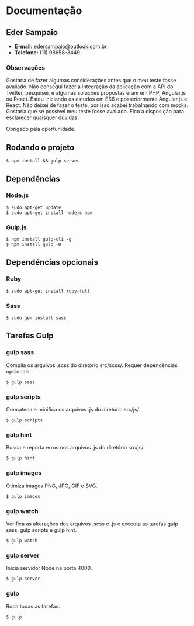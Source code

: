 # Documentação

## Eder Sampaio
- **E-mail:** [edersampaio@outlook.com.br](mailto:edersampaio@outlook.com.br)
- **Telefone:** (11) 98658-3449

### Observações

Gostaria de fazer algumas considerações antes que o meu teste fosse avaliado. Não consegui fazer a integração da aplicação com a API do Twitter, pesquisei, e algumas soluções propostas eram em PHP, Angular.js ou React. Estou iniciando os estudos em ES6 e posteriormente Angular.js e React. Não deixei de fazer o teste, por isso acabei trabalhando com mocks. Gostaria que se possível meu teste fosse avaliado. Fico a disposição para esclarecer quaisquer dúvidas.

Obrigado pela oportunidade.

## Rodando o projeto

```
$ npm install && gulp server
```

## Dependências

### Node.js

```
$ sudo apt-get update
$ sudo apt-get install nodejs npm
```

### Gulp.js

```
$ npm install gulp-cli -g
$ npm install gulp -D
```
## Dependências opcionais

### Ruby

```
$ sudo apt-get install ruby-full
```

### Sass

```
$ sudo gem install sass
```

## Tarefas Gulp

### gulp sass

Compila os arquivos .scss do diretório src/scss/. Requer dependências opcionais.

```
$ gulp sass
```

### gulp scripts

Concatena e minifica os arquivos .js do diretório src/js/.

```
$ gulp scripts
```

### gulp hint

Busca e reporta erros nos arquivos .js do diretório src/js/.

```
$ gulp hint
```

### gulp images

Otimiza images PNG, JPG, GIF e SVG.

```
$ gulp images
```

### gulp watch

Verifica as alterações dos arquivos .scss e .js e executa as tarefas gulp sass, gulp scripts e gulp hint.

```
$ gulp watch
```

### gulp server

Inicia servidor Node na porta 4000.

```
$ gulp server
```

### gulp

Roda todas as tarefas.

```
$ gulp
```